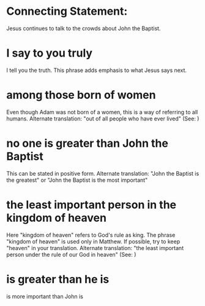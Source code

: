 
# Connecting Statement:
Jesus continues to talk to the crowds about John the Baptist.

# I say to you truly
I tell you the truth. This phrase adds emphasis to what Jesus says next.

# among those born of women
Even though Adam was not born of a women, this is a way of referring to all humans. Alternate translation: "out of all people who have ever lived" (See: )

# no one is greater than John the Baptist
This can be stated in positive form. Alternate translation: "John the Baptist is the greatest" or "John the Baptist is the most important"

# the least important person in the kingdom of heaven
Here "kingdom of heaven" refers to God's rule as king. The phrase "kingdom of heaven" is used only in Matthew. If possible, try to keep "heaven" in your translation. Alternate translation: "the least important person under the rule of our God in heaven" (See: )

# is greater than he is
is more important than John is